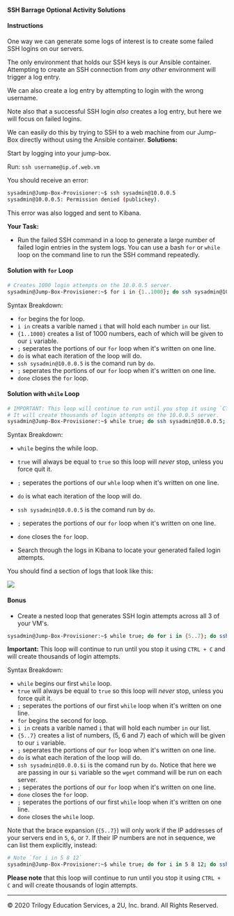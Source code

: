#### SSH Barrage Optional Activity Solutions

#### Instructions

One way we can generate some logs of interest is to create some failed SSH logins on our servers.

The only environment that holds our SSH keys is our Ansible container. Attempting to create an SSH connection from _any other_ environment will trigger a log entry.

We can also create a log entry by attempting to login with the wrong username.

Note also that a successful SSH login _also_ creates a log entry, but here we will focus on failed logins.

We can easily do this by trying to SSH to a web machine from our Jump-Box directly without using the Ansible container. 
**Solutions:**

Start by logging into your jump-box. 

Run: `ssh username@ip.of.web.vm`

You should receive an error:

```bash
sysadmin@Jump-Box-Provisioner:~$ ssh sysadmin@10.0.0.5
sysadmin@10.0.0.5: Permission denied (publickey).
```

This error was also logged and sent to Kibana. 

**Your Task:**
- Run the failed SSH command in a loop to generate a large number of failed login entries in the system logs. You can use a bash `for` or `while` loop on the command line to run the SSH command repeatedly.

#### Solution with `for` Loop
```bash
# Creates 1000 login attempts on the 10.0.0.5 server.
sysadmin@Jump-Box-Provisioner:~$ for i in {1..1000}; do ssh sysadmin@10.0.0.5; done
```

Syntax Breakdown:
- `for` begins the for loop.
- `i in` creats a varible named `i` that will hold each number `in` our list.
- `{1..1000}` creates a list of 1000 numbers, each of which will be given to our `i` variable.
- `;` seperates the portions of our `for` loop when it's written on one line.
- `do` is what each iteration of the loop will do.
- `ssh sysadmin@10.0.0.5` is the comand run by `do`.
- `;` seperates the portions of our `for` loop when it's written on one line.
- `done` closes the `for` loop.

#### Solution with `while` Loop
```bash
# IMPORTANT: This loop will continue to run until you stop it using `CTRL + C` 
# It will create thousands of login attempts on the 10.0.0.5 server.
sysadmin@Jump-Box-Provisioner:~$ while true; do ssh sysadmin@10.0.0.5; done
```

Syntax Breakdown:
- `while` begins the while loop.
- `true` will always be equal to `true` so this loop will _never_ stop, unless you force quit it.
- `;` seperates the portions of our `whle` loop when it's written on one line.
- `do` is what each iteration of the loop will do.
- `ssh sysadmin@10.0.0.5` is the comand run by `do`.
- `;` seperates the portions of our `for` loop when it's written on one line.
- `done` closes the `for` loop.

- Search through the logs in Kibana to locate your generated failed login attempts.

You should find a section of logs that look like this:

![](../../../../Images/metrics-kibana/Log-Auth.png)

#### Bonus

- Create a nested loop that generates SSH login attempts across all 3 of your VM's.

```bash
sysadmin@Jump-Box-Provisioner:~$ while true; do for i in {5..7}; do ssh sysadmin@10.0.0.$i; done; done
```
**Important:** This loop will continue to run until you stop it using `CTRL + C` and will create thousands of login attempts.

Syntax Breakdown:
- `while` begins our first `while` loop.
- `true` will always be equal to `true` so this loop will _never_ stop, unless you force quit it.
- `;` seperates the portions of our first `while` loop when it's written on one line.
- `for` begins the second for loop.
- `i in` creats a varible named `i` that will hold each number `in` our list.
- `{5..7}` creates a list of numbers, (5, 6 and 7) each of which will be given to our `i` variable.
- `;` seperates the portions of our `for` loop when it's written on one line.
- `do` is what each iteration of the loop will do.
- `ssh sysadmin@10.0.0.$i` is the comand run by `do`. Notice that here we are passing in our `$i` variable so the `wget` command will be run on each server.
- `;` seperates the portions of our `for` loop when it's written on one line.
- `done` closes the `for` loop.
- `;` seperates the portions of our first `while` loop when it's written on one line.
- `done` closes the `while` loop.

Note that the brace expansion (`{5..7}`) will only work if the IP addresses of your servers end in `5`, `6`, or `7`. If their IP numbers are not in sequence, we can list them explicitly, instead:

```bash
# Note `for i in 5 8 12`
sysadmin@Jump-Box-Provisioner:~$ while true; do for i in 5 8 12; do ssh sysadmin@10.0.0.$i; done; done
```

**Please note** that this loop will continue to run until you stop it using `CTRL + C` and will create thousands of login attempts.

---
© 2020 Trilogy Education Services, a 2U, Inc. brand. All Rights Reserved. 